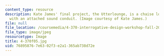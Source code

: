 ```yaml
---
content_type: resource
description: Kate James' final project, the Utterlounge, is a chaise lounge designed
  with an attached sound conduit. (Image courtesy of Kate James.)
file: null
file_location: /coursemedia/4-370-interrogative-design-workshop-fall-2005/768958767e6302f3e2a1365ab738d72e_4-370f05.jpg
file_type: image/jpeg
resourcetype: Image
title: 4-370f05.jpg
uid: 76895876-7e63-02f3-e2a1-365ab738d72e
---
```

